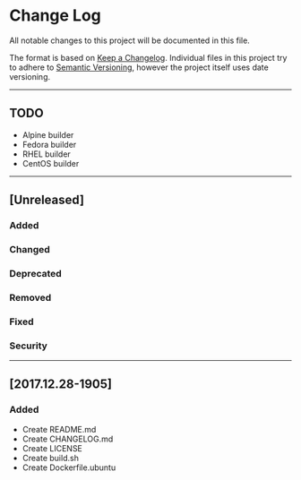 # Change Log
All notable changes to this project will be documented in this file.

The format is based on [Keep a Changelog](http://keepachangelog.com/).
Individual files in this project try to adhere to [Semantic Versioning](http://semver.org/),
however the project itself uses date versioning.

---

## TODO
- Alpine builder
- Fedora builder
- RHEL builder
- CentOS builder

---

## [Unreleased]
### Added

### Changed

### Deprecated

### Removed

### Fixed

### Security

---

## [2017.12.28-1905]
### Added
- Create README.md
- Create CHANGELOG.md
- Create LICENSE
- Create build.sh
- Create Dockerfile.ubuntu

